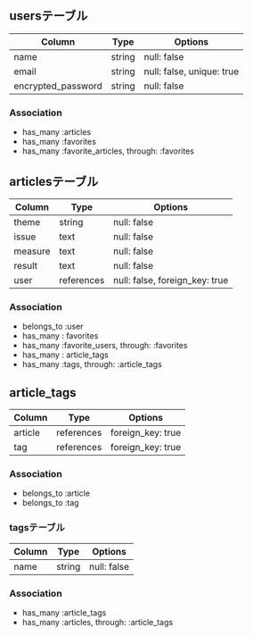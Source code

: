 ## usersテーブル

| Column             | Type   | Options     |
| ------------------ | ------ | ----------- |
| name               | string | null: false |
| email              | string | null: false, unique: true |
| encrypted_password | string | null: false |

### Association

- has_many :articles
- has_many :favorites
- has_many :favorite_articles, through: :favorites

## articlesテーブル

| Column  | Type       | Options     |
| ------- | ---------- | ----------- |
| theme   | string     | null: false |
| issue   | text       | null: false |
| measure | text       | null: false |
| result  | text       | null: false |
| user    | references | null: false, foreign_key: true |

### Association

- belongs_to :user
- has_many : favorites
- has_many :favorite_users, through: :favorites
- has_many : article_tags
- has_many :tags, through: :article_tags

## article_tags

| Column  | Type       | Options           |
| ------- | ---------- | ----------------- |
| article | references | foreign_key: true |
| tag     | references | foreign_key: true |

### Association

- belongs_to :article
- belongs_to :tag

### tagsテーブル
| Column | Type   | Options     |
| ------ | ------ | ----------- |
| name   | string | null: false |

### Association

- has_many :article_tags
- has_many :articles, through: :article_tags
